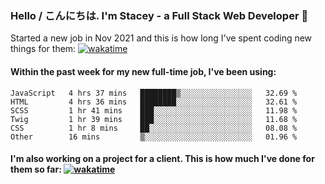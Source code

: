 ### Hello / こんにちは. I'm Stacey - a Full Stack Web Developer 👋

Started a new job in Nov 2021 and this is how long I've spent coding new things for them: [![wakatime](https://wakatime.com/badge/user/86082ce1-bca4-4a02-a7a3-c2242e42ac7a/project/12b01edb-1cc9-44e6-b4ef-181fde524dc6.svg)](https://wakatime.com/badge/user/86082ce1-bca4-4a02-a7a3-c2242e42ac7a/project/12b01edb-1cc9-44e6-b4ef-181fde524dc6)

#### Within the past week for my new full-time job, I've been using:
<!--START_SECTION:waka-->

```text
JavaScript   4 hrs 37 mins   ████████▒░░░░░░░░░░░░░░░░   32.69 %
HTML         4 hrs 36 mins   ████████░░░░░░░░░░░░░░░░░   32.61 %
SCSS         1 hr 41 mins    ███░░░░░░░░░░░░░░░░░░░░░░   11.98 %
Twig         1 hr 39 mins    ███░░░░░░░░░░░░░░░░░░░░░░   11.68 %
CSS          1 hr 8 mins     ██░░░░░░░░░░░░░░░░░░░░░░░   08.08 %
Other        16 mins         ▒░░░░░░░░░░░░░░░░░░░░░░░░   01.96 %
```

<!--END_SECTION:waka-->

#### I'm also working on a project for a client. This is how much I've done for them so far: [![wakatime](https://wakatime.com/badge/user/8ee03c5d-7d98-49f4-8d0f-1a6ade1c9e19/project/5bc43805-de54-41d6-a7b7-44e5a8ecc477.svg)](https://wakatime.com/badge/user/8ee03c5d-7d98-49f4-8d0f-1a6ade1c9e19/project/5bc43805-de54-41d6-a7b7-44e5a8ecc477)
